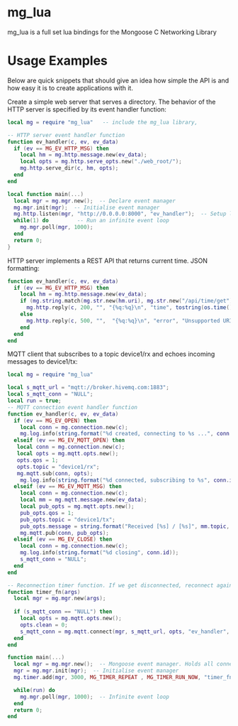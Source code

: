 # mg_lua
mg_lua is a full set lua bindings for the Mongoose C Networking Library

# Usage Examples

Below are quick snippets that should give an idea how simple the API is and how easy it is to create applications with it.

Create a simple web server that serves a directory. The behavior of the HTTP server is specified by its event handler function:
```lua
local mg = require "mg_lua"   -- include the mg_lua library, 

-- HTTP server event handler function
function ev_handler(c, ev, ev_data) 
  if (ev == MG_EV_HTTP_MSG) then
    local hm = mg.http.message.new(ev_data);
    local opts = mg.http.serve_opts.new("./web_root/");
    mg.http.serve_dir(c, hm, opts);
  end
end

local function main(...) 
  local mgr = mg.mgr.new();  -- Declare event manager
  mg.mgr.init(mgr);  -- Initialise event manager
  mg.http.listen(mgr, "http://0.0.0.0:8000", "ev_handler");  -- Setup listener
  while(1) do         -- Run an infinite event loop
    mg.mgr.poll(mgr, 1000);
  end
  return 0;
}
```
HTTP server implements a REST API that returns current time. JSON formatting:
```lua
function ev_handler(c, ev, ev_data) 
  if (ev == MG_EV_HTTP_MSG) then
    local hm = mg.http.message.new(ev_data);
    if (mg.string.match(mg.str.new(hm.uri), mg.str.new("/api/time/get"))) then
      mg.http.reply(c, 200, "", "{%q:%q}\n", "time", tostring(os.time()));
    else
      mg.http.reply(c, 500, "",  "{%q:%q}\n", "error", "Unsupported URI"); 
    end
  end
end
```
MQTT client that subscribes to a topic device1/rx and echoes incoming messages to device1/tx:
```lua
local mg = require "mg_lua"

local s_mqtt_url = "mqtt://broker.hivemq.com:1883";
local s_mqtt_conn = "NULL";
local run = true;
-- MQTT connection event handler function
function ev_handler(c, ev, ev_data)
  if (ev == MG_EV_OPEN) then
    local conn = mg.connection.new(c);
    mg.log.info(string.format("%d created, connecting to %s ...", conn.id, s_mqtt_url));
  elseif (ev == MG_EV_MQTT_OPEN) then
   local conn = mg.connection.new(c);
   local opts = mg.mqtt.opts.new();
   opts.qos = 1;
   opts.topic = "device1/rx";
   mg.mqtt.sub(conn, opts);
    mg.log.info(string.format("%d connected, subscribing to %s", conn.id, opts.topic));
  elseif (ev == MG_EV_MQTT_MSG) then
    local conn = mg.connection.new(c);
    local mm = mg.mqtt.message.new(ev_data);
    local pub_opts = mg.mqtt.opts.new();
    pub_opts.qos = 1;
    pub_opts.topic = "device1/tx";
    pub_opts.message = string.format("Received [%s] / [%s]", mm.topic, mm.data);
    mg.mqtt.pub(conn, pub_opts);
  elseif (ev == MG_EV_CLOSE) then
    local conn = mg.connection.new(c);
    mg.log.info(string.format("%d closing", conn.id));
    s_mqtt_conn = "NULL";
  end
end

-- Reconnection timer function. If we get disconnected, reconnect again
function timer_fn(args)
  local mgr = mg.mgr.new(args);
  
  if (s_mqtt_conn == "NULL") then
    local opts = mg.mqtt.opts.new();
    opts.clean = 0;
    s_mqtt_conn = mg.mqtt.connect(mgr, s_mqtt_url, opts, "ev_handler", mgr);
  end
end

function main(...)
  local mgr = mg.mgr.new();  -- Mongoose event manager. Holds all connections
  mgr = mg.mgr.init(mgr);  -- Initialise event manager
  mg.timer.add(mgr, 3000, MG_TIMER_REPEAT , MG_TIMER_RUN_NOW, "timer_fn", mgr);

  while(run) do
    mg.mgr.poll(mgr, 1000);  -- Infinite event loop
  end
  return 0;
end

```

